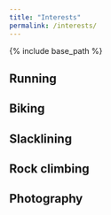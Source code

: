 ```yaml
---
title: "Interests"
permalink: /interests/
---
```


{% include base_path %}

## Running

## Biking

## Slacklining

## Rock climbing

## Photography
